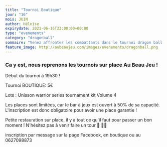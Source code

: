 ```yaml
---
title: "Tournoi Boutique"
jour: "16"
mois: JUIN
author: Héloïse
expirydate: 2021-06-16T23:00:00+00:00
type: "evenements"
category: "dragonball"
sommaire: "Venez affronter les combattants dans le tournoi dragon ball super card game !"
feature_image: http://aubeaujeu.com/images/evenements/dragonball.png
---
```

### Ca y est, nous reprenons les tournois sur place Au Beau Jeu !

Début du tournoi à 19h30 !

Tournoi BOUTIQUE: 5€

Lots : Unisson warrior series tournament kit Volume 4

Les places sont limitées, car le bar à jeux est ouvert à 50% de sa capacité. L'inscription est donc obligatoire pour avoir une place garantie !

Petite restauration sur place, il y a tout ce qu'il faut pour passer un bon moment ! N'hésitez pas à venir faire un tour 🥪 🥤🍿


inscription par message sur la page Facebook, en boutique ou au 0627098873
